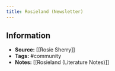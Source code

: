 ```yaml
---
title: Rosieland (Newsletter)
---
```

## Information
- **Source:** [[Rosie Sherry]]
- **Tags:** #community 
- **Notes:** [[Rosieland (Literature Notes)]]
